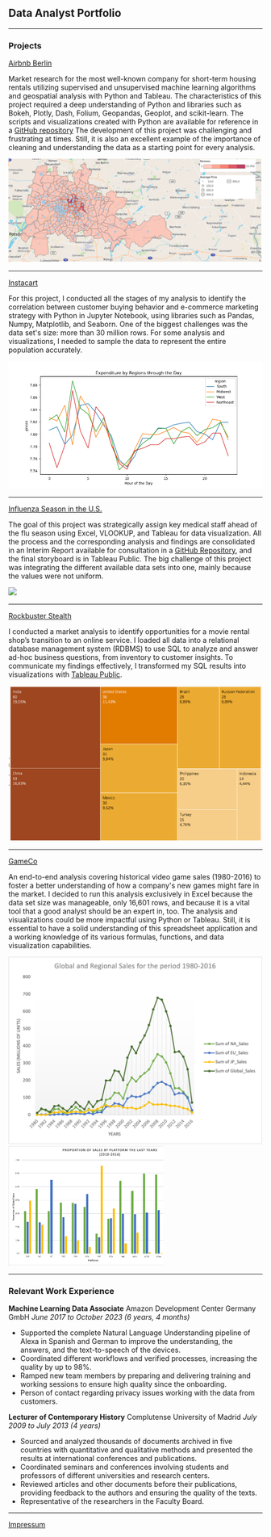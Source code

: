 ## Data Analyst Portfolio

---

### Projects

[Airbnb Berlin](https://public.tableau.com/views/AirbnbBerlin_17090407314950/AirbnbBerlin?:language=es-ES&:sid=&:display_count=n&:origin=viz_share_link)

Market research for the most well-known company for short-term housing rentals utilizing supervised and unsupervised machine learning algorithms and geospatial analysis with Python and Tableau.
The characteristics of this project required a deep understanding of Python and libraries such as Bokeh, Plotly, Dash, Folium, Geopandas, Geoplot, and scikit-learn. The scripts and visualizations created with Python are available for reference in a [GitHub repository](https://github.com/VaNuPe/Geospatial_Analysis_Project)
The development of this project was challenging and frustrating at times. Still, it is also an excellent example of the importance of cleaning and understanding the data as a starting point for every analysis.   

<img src="Images/airbnb_map.png"/>

---
[Instacart](https://github.com/VaNuPe/Ecommerce_Buying_Patterns_Project)

For this project, I conducted all the stages of my analysis to identify the correlation between customer buying behavior and e-commerce marketing strategy with Python in Jupyter Notebook, using libraries such as Pandas, Numpy, Matplotlib, and Seaborn. 
One of the biggest challenges was the data set's size: more than 30 million rows. For some analysis and visualizations, I needed to sample the data to represent the entire population accurately.

<img src="Images/ic_line_region_hour.png?raw=true"/>

---
[Influenza Season in the U.S.](https://public.tableau.com/views/RecommendationsfortheInfluenzaSeasoninU_S_/StaffPlan?:language=es-ES&:sid=&:display_count=n&:origin=viz_share_link)

The goal of this project was strategically assign key medical staff ahead of the flu season using Excel, VLOOKUP, and Tableau for data visualization. All the process and the corresponding analysis and findings are consolidated in an Interim Report available for consultation in a [GitHub Repository](https://github.com/VaNuPe/Staffing_Distribution), and the final storyboard is in Tableau Public.
The big challenge of this project was integrating the different available data sets into one, mainly because the values were not uniform.

<img src="Images/influenza?raw=true"/>

---
[Rockbuster Stealth](https://github.com/VaNuPe/Market_Research_Project)

I conducted a market analysis to identify opportunities for a movie rental shop’s transition to an online service. I loaded all data into a relational database management system (RDBMS) to use SQL to analyze and answer ad-hoc business questions, from inventory to customer insights. To communicate my findings effectively, I transformed my SQL results into visualizations with [Tableau Public](https://public.tableau.com/views/RockbusterMarket/Story1?:language=es-ES&:sid=&:display_count=n&:origin=viz_share_link).

<img src="Images/Rockbuster_Treemap.png?raw=true"/>

---
[GameCo](https://github.com/VaNuPe/Video_Game_Popularity)

An end-to-end analysis covering historical video game sales (1980-2016) to foster a better understanding of how a company's new games might fare in the market. I decided to run this analysis exclusively in Excel because the data set size was manageable, only 16,601 rows, and because it is a vital tool that a good analyst should be an expert in, too. The analysis and visualizations could be more impactful using Python or Tableau. Still, it is essential to have a solid understanding of this spreadsheet application and a working knowledge of its various formulas, functions, and data visualization capabilities. 

<img src="Images/GameCO_Global&Regional_Sales.png?raw=true"/><img src="Images/GameCo_Platforms.png?raw=true"/>

---

### Relevant Work Experience

**Machine Learning Data Associate**
Amazon Development Center Germany GmbH
_June 2017 to October 2023 (6 years, 4 months)_
- Supported the complete Natural Language Understanding pipeline of Alexa in Spanish and German to improve the understanding, the answers, and the text-to-speech of the devices. 
- Coordinated different workflows and verified processes, increasing the quality by up to 98%.
- Ramped new team members by preparing and delivering training and working sessions to ensure high quality since the onboarding. 
- Person of contact regarding privacy issues working with the data from customers. 

**Lecturer of Contemporary History**
Complutense University of Madrid
_July 2009 to July 2013 (4 years)_
- Sourced and analyzed thousands of documents archived in five countries with quantitative and qualitative methods and presented the results at international conferences and publications.  
- Coordinated seminars and conferences involving students and professors of different universities and research centers. 
- Reviewed articles and other documents before their publications, providing feedback to the authors and ensuring the quality of the texts. 
- Representative of the researchers in the Faculty Board. 

---

[Impressum](/Impressum.pdf)
